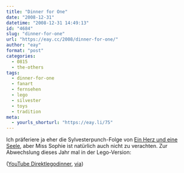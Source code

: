 ```yaml
---
title: "Dinner for One"
date: "2008-12-31"
datetime: "2008-12-31 14:49:13"
id: "4684"
slug: "dinner-for-one"
url: "https://eay.cc/2008/dinner-for-one/"
author: "eay"
format: "post"
categories:
  - 0815
  - the-others
tags:
  - dinner-for-one
  - fanart
  - fernsehen
  - lego
  - silvester
  - toys
  - tradition
meta:
  - yourls_shorturl: "https://eay.li/75"
---
```


Ich präferiere ja eher die Sylvesterpunch-Folge von [Ein Herz und eine Seele](http://de.wikipedia.org/wiki/Ein_Herz_und_eine_Seele), aber Miss Sophie ist natürlich auch nicht zu verachten. Zur Abwechslung dieses Jahr mal in der Lego-Version:

 ([YouTube Direktlegodinner](http://de.youtube.com/watch?v=iZHwMVhJ81g), [via](http://www.stefan-niggemeier.de/blog/dinner-for-one/))

